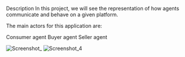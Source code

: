 Description
In this project, we will see the representation of how agents communicate and behave on a given platform.

The main actors for this application are:

Consumer agent
Buyer agent
Seller agent

![Screenshot_](https://github.com/user-attachments/assets/9b825d86-3e5a-4dfd-90d6-2bba3f6677b8)
![Screenshot_4](https://github.com/user-attachments/assets/229f854b-5de9-4729-af83-9ce30eef6bfb)
